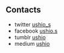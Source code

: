 

Contacts
--------
- twitter [ushio_s](https://twitter.com/ushio_s)
- facebook [ushio.s](https://www.facebook.com/ushio.s)
- tumblr [ushio](http://ushio.tumblr.com)
- medium [ushio](https://medium.com/@ushio)

